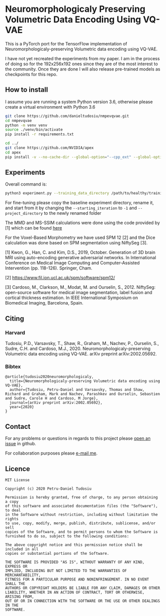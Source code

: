 # Neuromorphologicaly Preserving Volumetric Data Encoding Using VQ-VAE

This is a PyTorch port for the TensorFlow implementation of Neuromorphologicaly-preserving Volumetric data encoding using VQ-VAE.

I have not yet recreated the experiments from my paper. I am in the process of doing so for the 192x256x192 ones since they are of the most interest to the community. Once they are done I will also release pre-trained models as checkpoints for this repo.

## How to install  

I assume you are running a system Python version 3.6, otherwise please create a virtual environment with Python 3.6 

```bash
git clone https://github.com/danieltudosiu/nmpevqvae.git 
cd nmpevqvae
python -m venv venv
source ./venv/bin/activate
pip install -r requirements.txt

cd ../
git clone https://github.com/NVIDIA/apex
cd apex
pip install -v --no-cache-dir --global-option="--cpp_ext" --global-option="--cuda_ext" ./
```

## Experiments
Overall command is:
```bash
python3 experiment.py --training_data_directory /path/to/healthy/training/dataset/ --testing_data_directory /path/to/healthy/testing/dataset/ --project_directory /path/to/project/output/directory/ --experiment_name adaptive --device 1 --mode Training --starting_iteration -1 --epochs 20000 -log_every 10000 --checkpoint_every 10000 --checkpoint_last 5 --batch_size 2 --learning_rate 0.0001 --loss Baur --reconstruction_lambda 1.0 --zero_image_gradient_loss 100000 --one_image_gradient_loss 10000 --max_image_gradient_loss 5 --first_decay_steps 6480 --alpha 0.0000001 --t_mul 1.25 --m_mul 0.95
```

For fine-tuning please copy the baseline experiment directory, rename it, and start from it by changing the ``--starting_iteration`` to ``-1`` and ``--project_directory`` to the newly renamed folder

The MMD and MS-SSIM calculations were done using the code provided by [1] which can be found [here](https://github.com/cyclomon/3dbraingen)

For the Voxel-Based Morphometry we have used SPM 12 [2] and the Dice calculation was done based on SPM segmentation using NiftySeg [3]. 

[1] Kwon, G., Han, C. and Kim, D.S., 2019, October. Generation of 3D brain MRI using auto-encoding generative adversarial networks. In International Conference on Medical Image Computing and Computer-Assisted Intervention (pp. 118-126). Springer, Cham.

[2] https://www.fil.ion.ucl.ac.uk/spm/software/spm12/

[3] Cardoso, M., Clarkson, M., Modat, M. and Ourselin, S., 2012. NiftySeg: open-source software for medical image segmentation, label fusion and cortical thickness estimation. In IEEE International Symposium on Biomedical Imaging, Barcelona, Spain.
## Citing
### Harvard

Tudosiu, P.D., Varsavsky, T., Shaw, R., Graham, M., Nachev, P., Ourselin, S., Sudre, C.H. and Cardoso, M.J., 2020. Neuromorphologicaly-preserving Volumetric data encoding using VQ-VAE. arXiv preprint arXiv:2002.05692.

### Bibtex

```
@article{tudosiu2020neuromorphologicaly,
  title={Neuromorphologicaly-preserving Volumetric data encoding using VQ-VAE},
  author={Tudosiu, Petru-Daniel and Varsavsky, Thomas and Shaw, Richard and Graham, Mark and Nachev, Parashkev and Ourselin, Sebastien and Sudre, Carole H and Cardoso, M Jorge},
  journal={arXiv preprint arXiv:2002.05692},
  year={2020}
}
```

## Contact

For any problems or questions in regards to this project please [open an issue](https://github.com/danieltudosiu/nmpevqvae/issues/new) in github.

For collaboration purposes please [e-mail me](mailto:petru.tudosiu@kcl.ac.uk).

## Licence

```
MIT License

Copyright (c) 2020 Petru-Daniel Tudosiu

Permission is hereby granted, free of charge, to any person obtaining a copy
of this software and associated documentation files (the "Software"), to deal
in the Software without restriction, including without limitation the rights
to use, copy, modify, merge, publish, distribute, sublicense, and/or sell
copies of the Software, and to permit persons to whom the Software is
furnished to do so, subject to the following conditions:

The above copyright notice and this permission notice shall be included in all
copies or substantial portions of the Software.

THE SOFTWARE IS PROVIDED "AS IS", WITHOUT WARRANTY OF ANY KIND, EXPRESS OR
IMPLIED, INCLUDING BUT NOT LIMITED TO THE WARRANTIES OF MERCHANTABILITY,
FITNESS FOR A PARTICULAR PURPOSE AND NONINFRINGEMENT. IN NO EVENT SHALL THE
AUTHORS OR COPYRIGHT HOLDERS BE LIABLE FOR ANY CLAIM, DAMAGES OR OTHER
LIABILITY, WHETHER IN AN ACTION OF CONTRACT, TORT OR OTHERWISE, ARISING FROM,
OUT OF OR IN CONNECTION WITH THE SOFTWARE OR THE USE OR OTHER DEALINGS IN THE
SOFTWARE.
```
